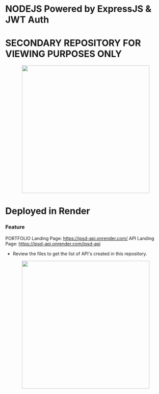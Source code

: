 # NODEJS Powered by ExpressJS & JWT Auth
# SECONDARY REPOSITORY FOR VIEWING PURPOSES ONLY
<p align="center">
    <a href="https://nodejs.org/en" target="_blank">
        <img src="https://miro.medium.com/v2/resize:fit:565/0*vq-JSMynSHUPXx70" width="400">
    </a>
   
</p>


# Deployed in Render
### Feature

PORTFOLIO Landing Page: https://jpsd-api.onrender.com/
API Landing Page: https://jpsd-api.onrender.com/jpsd-api
- Review the files to get the list of API's created in this repository.

<p align="center">
     <a href="https://render.com/" target="_blank">
        <img src="https://miro.medium.com/v2/resize:fit:1400/1*1uICdJa4B-NaSrRJ4JJHSw.png" width="400">
    </a>
</p>



